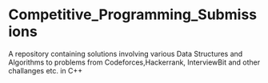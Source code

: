 # Competitive_Programming_Submissions
A repository containing solutions involving various Data Structures and Algorithms to problems from Codeforces,Hackerrank, InterviewBit and other challanges etc. in C++
